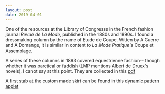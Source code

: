 ```yaml
---
layout: post
date: 2019-04-01
---
```


One of the resources at the Library of Congresss in the French fashion journal _Revue de La Mode_, published in the 1880s and 1890s. I found a
dressmaking column by the name of Etude de Coupe. Witten by A Guerre and A Domange, it is similar in content to _La Mode Pratique's_ Coupe et 
Assemblage.

A series of these columns in 1893 covered equestrienne fashion-- though whether it was parctical or faddish (LMP mentions Albert de Druex's novels), I 
canot say at this point. They are collected in this [pdf](https://www.dropbox.com/s/3lnzno8hhacj32y/skirts%20and%20breaches%20for%20the%20amazone.pdf?dl=0)

A first stab at the custom made skirt can be found in this [dynamic pattern applet](https://jeremyerwin.github.io/patterns/revuedelamode/JupeAmazone.html)




